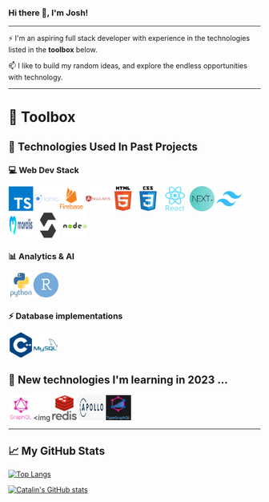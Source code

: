 ### Hi there 👋, I'm Josh!

---

⚡ I'm an aspiring full stack developer with experience in the technologies listed in the **toolbox** below.

📫 I like to build my random ideas, and explore the endless opportunities with technology.

<!--
**suenalaba/suenalaba** is a ✨ _special_ ✨ repository because its `README.md` (this file) appears on your GitHub profile.

Here are some ideas to get you started:

- 🔭 I’m currently working on ...
- 🌱 I’m currently learning ...
- 👯 I’m looking to collaborate on ...
- 🤔 I’m looking for help with ...
- 💬 Ask me about ...
- 📫 How to reach me: ...
- 😄 Pronouns: ...
- ⚡ Fun fact: ...
-->


---

# 🧰 Toolbox

## 🔭 Technologies Used In Past Projects

### 💻 Web Dev Stack
<img src="https://github.com/devicons/devicon/blob/master/icons/typescript/typescript-original.svg" alt="Typescript Logo" width="50" height="50"/><img src="https://github.com/devicons/devicon/blob/master/icons/ionic/ionic-original-wordmark.svg" alt="Ionic Logo" width="50" height="50"/><img src="https://github.com/devicons/devicon/blob/master/icons/firebase/firebase-plain-wordmark.svg" alt="Firebase Logo" width="50" height="50"/> <img src="https://github.com/devicons/devicon/blob/master/icons/angularjs/angularjs-plain-wordmark.svg" alt="Angular Logo" width="50" height="50"/><img src="https://github.com/devicons/devicon/blob/master/icons/html5/html5-original-wordmark.svg" alt="HTML Logo" width="50" height="50"/><img src="https://github.com/devicons/devicon/blob/master/icons/css3/css3-original-wordmark.svg" alt="CSS Logo" width="50" height="50"/>
<img src="https://github.com/devicons/devicon/blob/master/icons/react/react-original-wordmark.svg" alt="React Logo" width="50" height="50"/>
<img src="https://github.com/suenalaba/suenalaba/blob/main/images/Rlogical-Blog-Images-thumbnail.png" alt="NextJS Logo" width="50" height="50"/>
<img src="https://github.com/devicons/devicon/blob/master/icons/tailwindcss/tailwindcss-plain.svg" alt="Tailwind Logo" width="50" height="50"/>
<img src="https://github.com/suenalaba/suenalaba/blob/main/images/Moralis-Logo-LightBG-Large.png" alt="Moralis Logo" width="50" height="50"/>
<img src="https://github.com/devicons/devicon/blob/master/icons/solidity/solidity-plain.svg" alt="Solidity Logo" width="50" height="50"/>
<img src="https://github.com/devicons/devicon/blob/master/icons/nodejs/nodejs-original-wordmark.svg" alt="NodeJS Logo" width="50" height="50"/>

### 📊 Analytics & AI
<img src="https://github.com/devicons/devicon/blob/master/icons/python/python-original-wordmark.svg" alt="Python Logo" width="50" height="50"/><img src="https://github.com/devicons/devicon/blob/master/icons/rstudio/rstudio-plain.svg" alt="R Studio" width="50" height="50"/>

### ⚡ Database implementations
<img src="https://github.com/devicons/devicon/blob/master/icons/cplusplus/cplusplus-plain.svg" alt="C++" width="50" height="50"/><img src="https://github.com/devicons/devicon/blob/master/icons/mysql/mysql-plain-wordmark.svg" alt="SQL Logo" width="50" height="50"/>



## 🌱 New technologies I'm learning in 2023 ...
<img src="https://github.com/devicons/devicon/blob/master/icons/graphql/graphql-plain-wordmark.svg" alt="GraphQL Logo" width="50" height="50"/><img 
<img src="https://github.com/devicons/devicon/blob/master/icons/redis/redis-original-wordmark.svg" alt="Redis Logo" width="50" height="50"/>
<img src="https://github.com/suenalaba/suenalaba/blob/main/images/275-2750490_apollo-logo-apollo-js-hd-png-download.png" alt="Apollo Logo" width="50" height="50"/>
<img src="https://github.com/suenalaba/suenalaba/blob/main/images/77040bddec1a6983e42f51c03769425c.png" alt="TypeGraphQL Logo" width="50" height="50"/>



---



## &#x1f4c8; My GitHub Stats

[![Top Langs](https://github-readme-stats.vercel.app/api/top-langs/?username=suenalaba&hide=jupyter%20notebook,R&theme=radical)](https://github.com/anuraghazra/github-readme-stats)

[![Catalin's GitHub stats](https://github-readme-stats.vercel.app/api?username=suenalaba&theme=radical)](https://github.com/anuraghazra/github-readme-stats)

